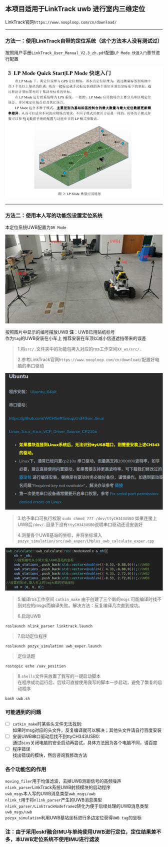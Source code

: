 ## 本项目适用于LinkTrack uwb 进行室内三维定位

LinkTrack官网`https://www.nooploop.com/cn/download/`  
***
### 方法一：使用LinkTrack自带的定位系统（这个方法本人没有测试过）
按照用户手册`LinkTrack_User_Manual_V2.3_zh.pdf`配置`LP Mode 快速入门`章节进行配置  

<div align="center">

![](/image/截图2.png)    

</div>

***
### 方法二：使用本人写的功能包设置定位系统
本定位系统UWB配置为`DR Mode`  
<div align="center">

![](/image/安装场景.png)  

</div>

按照图片中显示的编号摆放UWB  **注**：UWB已用贴纸标号  
作为`tag`的UWB安装在小车上 推荐安装在车顶以减小信道遮挡带来的误差  

> 1.将`src/.`文件夹中的功能包拷入对应的ros工作空间`XX_ws/src/.`
> 
> 2.参考LinkTrack官网`https://www.nooploop.com/cn/download/`配置好电脑的串口驱动  
<div align="center">

![](/image/uwb驱动安装.png)  

</div>

> 3.给予串口可执行权限 `sudo chmod 777 /dev/ttyCH343USB0` 如果连接上UWB后`/dev/.`目录下没有`ttyCH343USB0`说明串口驱动还没安装好
> 
> 4.测量各个UWB基站的坐标，并将坐标填入`pozyx_simulation/src/uwb_exper/LMplus_uwb_calculate_exper.cpp`  
<div align="center">

![](/image/定位位置.png)  

</div>

> 5.编译ros工作空间  `catkin_make`  由于创建了三个新的`msgs` 可能编译时找不到对应的msgs而编译失败。解决方法：反复编译几次直到成功。
> 
> 6.启动UWB  

```
roslaunch nlink_parser linktrack.launch
```

> 7.启动定位程序  

```
roslaunch pozyx_simulation uwb_exper.launch
```

> 定位话题  

```
rostopic echo /uav_position
```

> 8.`shells`文件夹放置了我写的一键启动脚本  
在程序成功运行后，后续可直接使用我写的脚本一步启动，避免了繁复的启动程序  

```
bash uwb.sh
```

### 可能遇到的问题
- [ ] `catkin_make`时某些头文件无法找到:  
如果时msg对应的头文件，反复编译就可以解决；其他头文件请自行百度安装  
- [ ] 安装UWB串口驱动后找不到ttyCH343USB0:  
通过`bios`关闭电脑的安全启动再尝试，具体方法因为各个电脑不同，请百度  
- [ ] 程序错误  
找出错误的模块，然后咨询我修改方法  

### 各个功能包的作用
`moving_filer`用于均值滤波，去掉UWB测距信号的高频噪声  
`nlink_parser`LinkTrack系统UWB射频模块的启动程序  
`uwb_msgs`本人写的UWB消息类型`uwb_msgs/uwb`  
`nlink_t`用于将`nlink_parser`产生的UWB消息类型`nlink_parser/LinktrackNodeframe2`转化为便于后续处理的UWB消息类型`uwb_msgs/uwb`  
`pozyx_simulation`利用UWB基站坐标进行多边定位获得`UWB tag`的坐标  

### 注：由于采用eskf融合IMU与单纯使用UWB进行定位，定位结果差不多，本UWB定位系统不使用IMU进行滤波  



